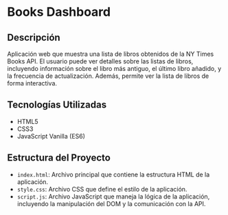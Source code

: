 # Books Dashboard

## Descripción
Aplicación web que muestra una lista de libros obtenidos de la NY Times Books API. El usuario puede ver detalles sobre las listas de libros, incluyendo información sobre el libro más antiguo, el último libro añadido, y la frecuencia de actualización. Además, permite ver la lista de libros de forma interactiva.

## Tecnologías Utilizadas
- HTML5
- CSS3
- JavaScript Vanilla (ES6)

## Estructura del Proyecto
- `index.html`: Archivo principal que contiene la estructura HTML de la aplicación.
- `style.css`: Archivo CSS que define el estilo de la aplicación.
- `script.js`: Archivo JavaScript que maneja la lógica de la aplicación, incluyendo la manipulación del DOM y la comunicación con la API.

